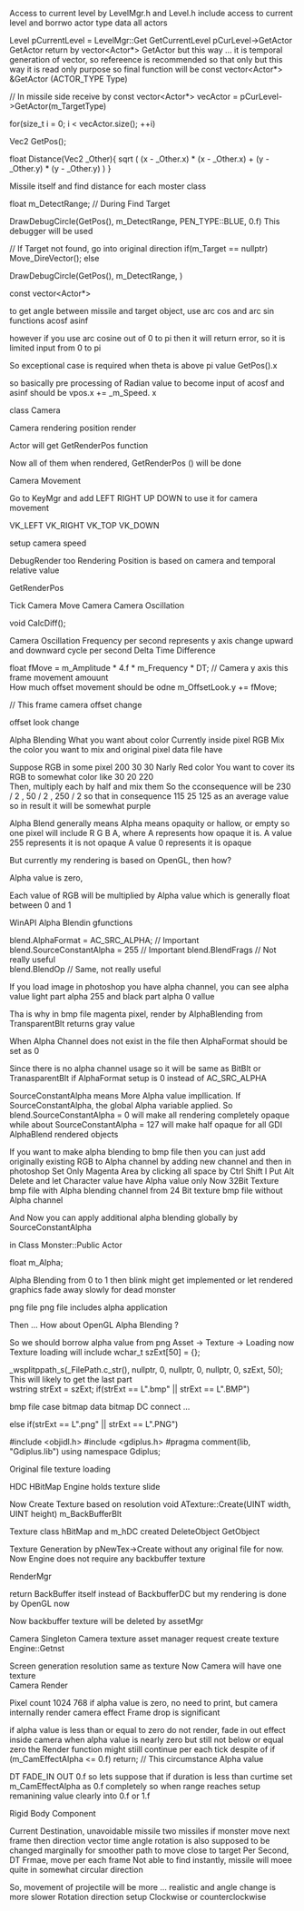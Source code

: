 
Access to current level by LevelMgr.h and Level.h include 
access to current level and borrwo actor type data all actors 

Level pCurrentLevel = LevelMgr::Get GetCurrentLevel 
pCurLevel->GetActor 
GetActor return by vector<Actor*> GetActor 
but this way ... it is temporal generation of vector, 
so refereence is recommended so that only 
but this way it is read only purpose so final function will be 
const vector<Actor*> &GetActor (ACTOR_TYPE Type)

// In missile side receive by 
const vector<Actor*> vecActor = pCurLevel->GetActor(m_TargetType)

for(size_t i = 0; i < vecActor.size(); ++i) 

Vec2 GetPos(); 

float Distance(Vec2 _Other){
    sqrt (
    (x - _Other.x) * (x - _Other.x) + 
    (y - _Other.y) * (y - _Other.y)
    ) 
}

Missile itself and find distance for each moster class 

float m_DetectRange; // During Find Target 

DrawDebugCircle(GetPos(), m_DetectRange, PEN_TYPE::BLUE, 0.f)
This debugger will be used 

// If Target not found, go into original direction 
if(m_Target == nullptr) Move_DireVector(); 
else 

DrawDebugCircle(GetPos(), m_DetectRange, )

const vector<Actor*> 

to get angle between missile and target object, 
use arc cos and arc sin functions 
acosf 
asinf 

however if you use arc cosine out of  0 to pi then it will return error, so 
it is limited input from 0 to pi 

So exceptional case is required when theta is above pi value 
GetPos().x 

so basically pre processing of Radian value to become input of acosf and asinf should be 
vpos.x += _m_Speed. x 

class Camera 

Camera rendering position render 

Actor will get 
GetRenderPos function 

Now all of them when rendered, GetRenderPos () will be done 

Camera Movement 

Go to KeyMgr and add 
LEFT RIGHT UP DOWN 
to use it for camera movement 

VK_LEFT
VK_RIGHT
VK_TOP
VK_DOWN 

setup camera speed 

DebugRender too 
Rendering Position is based on camera and temporal relative value 

GetRenderPos 

Tick 
Camera 
Move Camera 
Camera Oscillation 

void CalcDiff(); 

Camera Oscillation 
Frequency per second represents 
y axis change upward and downward cycle per second 
Delta Time Difference 

float fMove = m_Amplitude * 4.f * m_Frequency * DT; // Camera y axis this frame movement amouunt  
How much offset movement should be odne 
m_OffsetLook.y += fMove; 

// This frame camera offset change 

offset look change 


Alpha Blending 
What you want about color 
Currently inside pixel RGB 
Mix the color you want to mix and original pixel data file have 

Suppose RGB in some pixel 200 30 30 Narly Red color 
You want to cover its RGB to somewhat color like 30 20 220  
Then, multiply each by half and mix them 
So the cconsequence will be 
230 / 2 , 50 / 2 , 250 / 2 so that in consequence 
115 25 125 as an average value so in result it will be somewhat purple 

Alpha Blend generally means Alpha means opaquity or hallow, or empty 
so one pixel will include R G B A, where A represents how opaque it is. 
A value 255 represents it is not opaque
A value 0 represents it is opaque 

But currently my rendering is based on OpenGL, then how? 

Alpha value is zero, 

Each value of RGB will be multiplied by Alpha value which is generally float between 0 and 1 

WinAPI Alpha Blendin gfunctions 

blend.AlphaFormat = AC_SRC_ALPHA; // Important 
blend.SourceConstantAlpha = 255 // Important 
blend.BlendFrags // Not really useful  
blend.BlendOp // Same, not really useful 

If you load image in photoshop 
you have alpha channel, you can see alpha value 
light part alpha 255 and black part alpha 0 vallue 

Tha is why in bmp file magenta pixel, 
render by AlphaBlending from TransparentBlt returns gray value 

When Alpha Channel does not exist in the file then 
AlphaFormat should be set as 0 

Since there is no alpha channel usage so it will be same as BitBlt or TranasparentBlt 
if AlphaFormat setup is 0 instead of AC_SRC_ALPHA 

SourceConstantAlpha means More Alpha value impllication. 
If SourceConstantAlpha, the global Alpha variable applied. 
So blend.SourceConstantAlpha = 0 will make all rendering completely opaque 
while about SourceConstantAlpha = 127 will make half opaque for all GDI AlphaBlend rendered objects

If you want to make alpha blending to bmp file then you can just add 
originally existing RGB to Alpha channel by adding new channel 
and then in photoshop Set Only Magenta Area by clicking all space by 
 Ctrl Shift I 
 Put Alt Delete 
 and let Character value have Alpha value only 
 Now 32Bit Texture bmp file with Alpha blending channel 
 from 24 Bit texture bmp file without Alpha channel 

 And Now you can apply additional alpha blending globally by SourceConstantAlpha 

 in Class Monster::Public Actor 

 float m_Alpha; 

Alpha Blending from 0 to 1  then blink might get implemented 
or let rendered graphics fade away slowly for dead monster 

png file 
png file includes alpha application 


Then ... How about OpenGL Alpha Blending ? 

So we should borrow alpha value from png 
Asset -> Texture -> Loading 
now Texture loading will include 
wchar_t szExt[50] = {}; 

_wsplitppath_s(_FilePath.c_str(), nullptr, 0, nullptr, 0, nullptr, 0, szExt, 50); 
This will likely to get the last part  
wstring strExt = szExt; 
if(strExt == L".bmp" || strExt == L".BMP")

bmp file case bitmap data bitmap DC connect ... 

else if(strExt == L".png" || strExt == L".PNG")

#include <objidl.h>
#include <gdiplus.h> 
#pragma comment(lib, "Gdiplus.lib")
using namespace Gdiplus; 


Original file texture loading 

HDC HBitMap 
Engine holds texture slide 

Now Create Texture based on resolution 
void ATexture::Create(UINT width, UINT height)
m_BackBufferBlt 

Texture class hBitMap and m_hDC created 
DeleteObject 
GetObject 

Texture Generation by pNewTex->Create without any original file for now. 
Now Engine does not require any backbuffer texture 

RenderMgr 

return BackBuffer itself instead of BackbufferDC but my rendering is done by OpenGL now 

Now backbuffer texture will be deleted by assetMgr 

Camera Singleton Camera texture asset manager request create texture 
Engine::Getnst

Screen generation resolution same as texture 
Now Camera will have one texture  
Camera Render 

Pixel count 1024 768 
if alpha value is zero, no need to print, but camera internally render camera effect 
Frame drop is significant 

if alpha value is less than or equal to zero do not render, 
fade in out effect inside camera when alpha value is nearly zero but still not below or equal zero 
the Render function might stiill continue per each tick despite of 
if (m_CamEffectAlpha <= 0.f) return; // This circumstance 
Alpha value 

DT FADE_IN OUT 0.f 
so lets suppose that if duration is less than curtime set m_CamEffectAlpha as 0.f completely 
so when range reaches setup remanining value clearly into 0.f or 1.f 


Rigid Body Component 

Current Destination, unavoidable missile 
two missiles if monster move next frame then 
direction vector time 
angle rotation is also supposed to be changed marginally for smoother path to move close to target 
Per Second, DT Frmae, move per each frame 
Not able to find instantly, missile will moee quite in somewhat circular direction 

So, movement of projectile will be more ... realistic and angle change is more slower 
Rotation direction setup Clockwise or counterclockwise 

